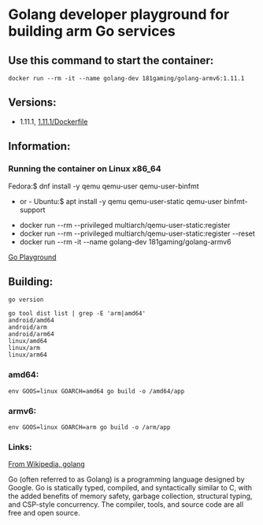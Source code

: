 # Golang developer playground for building arm Go services

## Use this command to start the container:

```
docker run --rm -it --name golang-dev 181gaming/golang-armv6:1.11.1
```

## Versions:

* 1.11.1, [1.11.1/Dockerfile](https://github.com/nicholashoule/docker/tree/master/golang-armv6/1.11.1/)

## Information:

### Running the container on Linux x86_64
Fedora:$ dnf install -y qemu qemu-user qemu-user-binfmt
  - or -
Ubuntu:$ apt install -y qemu qemu-user-static qemu-user binfmt-support

* docker run --rm --privileged multiarch/qemu-user-static:register
* docker run --rm --privileged multiarch/qemu-user-static:register --reset
* docker run --rm -it --name golang-dev 181gaming/golang-armv6

[Go Playground](https://play.golang.org/)

## Building:

```
go version

go tool dist list | grep -E 'arm|amd64'
android/amd64
android/arm
android/arm64
linux/amd64
linux/arm
linux/arm64
```

### amd64:

```
env GOOS=linux GOARCH=amd64 go build -o /amd64/app
```

### armv6:

```
env GOOS=linux GOARCH=arm go build -o /arm/app
```

### Links:

[From Wikipedia, golang](https://en.wikipedia.org/wiki/Go_%28programming_language%29)

Go (often referred to as Golang) is a programming language designed by Google. Go is statically typed, compiled, and syntactically similar to C, with the added benefits of memory safety, garbage collection, structural typing, and CSP-style concurrency. The compiler, tools, and source code are all free and open source.
